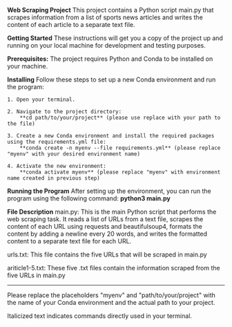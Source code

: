 __Web Scraping Project__
This project contains a Python script main.py that scrapes information from a list of sports news articles and writes the content of each article to a separate text file.


__Getting Started__
These instructions will get you a copy of the project up and running on your local machine for development and testing purposes.


__Prerequisites:__
The project requires Python and Conda to be installed on your machine.


__Installing__
Follow these steps to set up a new Conda environment and run the program:

    1. Open your terminal.

    2. Navigate to the project directory:
        **cd path/to/your/project** (please use replace with your path to the file)

    3. Create a new Conda environment and install the required packages using the requirements.yml file:
        **conda create -n myenv --file requirements.yml** (please replace "myenv" with your desired environment name)

    4. Activate the new environment:
        **conda activate myenv** (please replace "myenv" with environment name created in previous step)


__Running the Program__
After setting up the environment, you can run the program using the following command:
**python3 main.py**


__File Description__
main.py: This is the main Python script that performs the web scraping task. It reads a list of URLs from a text file, scrapes the content of each URL using requests and beautifulsoup4, formats the content by adding a newline every 20 words, and writes the formatted content to a separate text file for each URL.

urls.txt: This file contains the five URLs that will be scraped in main.py

ariticle1-5.txt: These five .txt files contain the information scraped from the five URLs in main.py

------------------------------------------------------------------------------------------------------------

Please replace the placeholders "myenv" and "path/to/your/project" with the name of your Conda environment and the actual path to your project.

Italicized text indicates commands directly used in your terminal.

